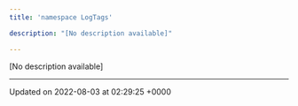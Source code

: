 ```yaml
---
title: 'namespace LogTags'

description: "[No description available]"

---
```







[No description available]






-------------------------------

Updated on 2022-08-03 at 02:29:25 +0000